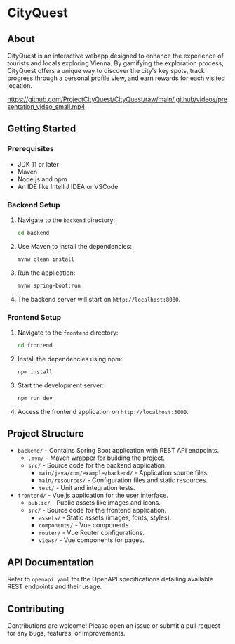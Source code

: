 # CityQuest

## About
CityQuest is an interactive webapp designed to enhance the experience of tourists and locals exploring Vienna. By gamifying the exploration process, CityQuest offers a unique way to discover the city's key spots, track progress through a personal profile view, and earn rewards for each visited location.

https://github.com/ProjectCityQuest/CityQuest/raw/main/.github/videos/presentation_video_small.mp4

## Getting Started

### Prerequisites
- JDK 11 or later
- Maven
- Node.js and npm
- An IDE like IntelliJ IDEA or VSCode

### Backend Setup
1. Navigate to the `backend` directory:
    ```bash
    cd backend
    ```
2. Use Maven to install the dependencies:
    ```bash
    mvnw clean install
    ```
3. Run the application:
    ```bash
    mvnw spring-boot:run
    ```
4. The backend server will start on `http://localhost:8080`.

### Frontend Setup
1. Navigate to the `frontend` directory:
    ```bash
    cd frontend
    ```
2. Install the dependencies using npm:
    ```bash
    npm install
    ```
3. Start the development server:
    ```bash
    npm run dev
    ```
4. Access the frontend application on `http://localhost:3000`.

## Project Structure
- `backend/` - Contains Spring Boot application with REST API endpoints.
  - `.mvn/` - Maven wrapper for building the project.
  - `src/` - Source code for the backend application.
    - `main/java/com/example/backend/` - Application source files.
    - `main/resources/` - Configuration files and static resources.
    - `test/` - Unit and integration tests.
- `frontend/` - Vue.js application for the user interface.
  - `public/` - Public assets like images and icons.
  - `src/` - Source code for the frontend application.
    - `assets/` - Static assets (images, fonts, styles).
    - `components/` - Vue components.
    - `router/` - Vue Router configurations.
    - `views/` - Vue components for pages.

## API Documentation
Refer to `openapi.yaml` for the OpenAPI specifications detailing available REST endpoints and their usage.

## Contributing
Contributions are welcome! Please open an issue or submit a pull request for any bugs, features, or improvements.
